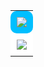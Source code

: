 <table align="center" style="border-collapse: collapse; width: 100%; max-width: 600px;">
  <tr>
    <td style="background-color: #00BFFF; padding: 10px; border-radius: 10px;">
      <a href="https://www.youtube.com/@tysuiku" target="_blank">
        <img src="https://puu.sh/JD4aB/7e3925b030.gif">
      </a>
    </td>
  </tr>
  <tr>
    <td style="background-color: white; padding: 10px;">
      <img src="https://github-readme-stats.vercel.app/api?username=Tysuiku&show_icons=true&theme=radical">
    </td>
  </tr>
</table>





